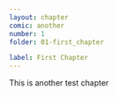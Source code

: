 ```yaml
---
layout: chapter
comic: another
number: 1
folder: 01-first_chapter

label: First Chapter
---
```


This is another test chapter
